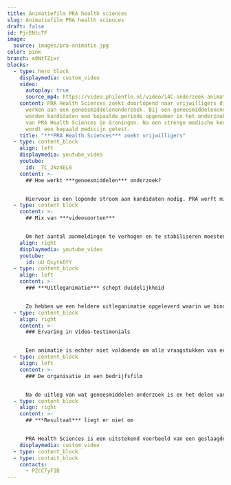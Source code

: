 ```yaml
---
title: Animatiefilm PRA health sciences
slug: Animatiefilm PRA health sciences
draft: false
id: PjrENtcTF
image:
  source: images/pra-animatie.jpg
color: pink
branch: o0NtTZixr
blocks:
  - type: hero_block
    displaymedia: custom_video
    video:
      autoplay: true
      source_mp4: https://video.philenflo.nl/video/14C-onderzoek-animatie-Phil-en-Flo-website-source.mp4
    content: PRA Health Sciences zoekt doorlopend naar vrijwilligers die mee willen
      werken aan een geneesmiddelenonderzoek. Bij een geneesmiddelenonderzoek
      worden kandidaten een bepaalde periode opgenomen in het onderzoekscentrum
      van PRA Health Sciences in Groningen. Na een strenge medische keuring
      wordt een bepaald medicijn getest.
    title: "***PRA Health Sciences*** zoekt vrijwilligers"
  - type: content_block
    align: left
    displaymedia: youtube_video
    youtube:
      id: _TC_JNz4EL8
    content: >-
      ## Hoe werkt ***geneesmiddelen*** onderzoek?


      Hiervoor is een lopende stroom aan kandidaten nodig. PRA werft middels een always-on campaign en hen viel op dat er rond de zomerperiode een forse dip in het aantal aanmeldingen zat. Naast het feit dat kandidaten gedurende de zomerperiode vaak andere dingen te doen hebben, is het door middel van enquêtes en onderzoek duidelijk geworden dat men geneesmiddelenonderzoek vaak “eng” vindt. Het is niet 100% duidelijk wat een onderzoek inhoudt en of het wel of niet gevaarlijk is.
  - type: content_block
    content: >-
      ## Mix van ***videosoorten***


      Om het aantal aanmeldingen te verhogen en te stabiliseren moesten er cases, ervaringen en toelichting op geneesmiddelenonderzoek gepresenteerd worden aan toekomstige vrijwilligers. Om dit te realiseren hebben we in het voortraject van de kandidaat duidelijkheid geschept door de inzet van een passende mix van videosoorten.
    align: right
    displaymedia: youtube_video
    youtube:
      id: uU_QxytkDYY
  - type: content_block
    align: left
    content: >-
      ### ***Uitleganimatie*** schept duidelijkheid


      Zo hebben we een heldere uitleganimatie opgeleverd waarin we binnen 59 seconden duidelijk maken wat geneesmiddelenonderzoek is en hoe PRA te werk gaat. Van ontvangst tot het verlaten van de faciliteiten.
  - type: content_block
    align: right
    content: >-
      ### Ervaring in video-testimonials


      Een animatie is echter niet voldoende om alle vraagstukken van een potentiële vrijwilliger te beantwoorden. Daarom zijn aanvullend video-testimonials gefilmd. In drie testimonials vertellen echte kandidaten in beeld over hun beweegredenen om deel te nemen aan een onderzoek. Daarnaast lichten zij toe hoe ze de tijd in het onderzoekscentrum hebben ervaren. ‘Een kijkje in de keuken’ waarbij de strikte richtlijnen en regels in het kader van veiligheid een belangrijk onderwerp van de video’s zijn.
  - type: content_block
    align: left
    content: >-
      ### De organisatie in een bedrijfsfilm


      Na de uitleg van wat geneesmiddelen onderzoek is en het delen van ervaringen is het natuurlijk belangrijk om te weten met wat voor organisatie de kandidaat in aanraking komt. Een bedrijfsfilm die deze informatie verschaft kan om deze reden niet ontbreken. Sterker nog, deze film is zelfs essentieel. Je doet namelijk geen zaken met een bedrijf waar je geen vertrouwen in hebt. Zeker niet als het om je gezondheid gaat!
  - type: content_block
    align: right
    content: >-
      ## ***Resultaat*** liegt er niet om


      PRA Health Sciences is een uitstekend voorbeeld van een geslaagde videocampagne. Het denkwerk voorafgaand aan de filmopnames en animeerwerk in combinatie met het goed online wegzetten op YouTube heeft geresulteerd tot een verdubbeling in het aantal aanmeldingen. Met name de uitleganimatie doet haar werk uitstekend met inmiddels meer dan 1 miljoen weergaven. Kijk voor alle videoresultaten eens naar het compleet ingerichte [YouTube kanaal van PRA Health Sciences](https://www.youtube.com/user/vrijwilligerPRA).
    displaymedia: custom_video
  - type: content_block
  - type: contact_block
    contacts:
      - PZcCTyF1B
---
```

